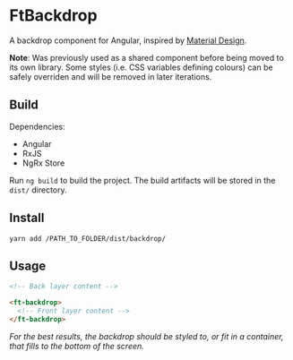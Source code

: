 # FtBackdrop

A backdrop component for Angular, inspired by [Material Design](https://material.io/components/backdrop).

**Note**: Was previously used as a shared component before being moved to its own library. Some styles (i.e. CSS variables defining colours) can be safely overriden and will be removed in later iterations.

## Build

Dependencies:

- Angular
- RxJS
- NgRx Store

Run `ng build` to build the project. The build artifacts will be stored in the `dist/` directory.

## Install

`yarn add /PATH_TO_FOLDER/dist/backdrop/`

## Usage

```html
<!-- Back layer content -->

<ft-backdrop>
  <!-- Front layer content -->
</ft-backdrop>
```

_For the best results, the backdrop should be styled to, or fit in a container, that fills to the bottom of the screen._
